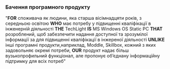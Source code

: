 ### Бачення програмного продукту
"**FOR** споживача як людини, яка старша вісімнадцяти років, з середньою освітою **WHO** має потребу у підвищенні кваліфікації в інженерній діяльності **THE** TechLight **IS** MS Windows OS Static PC **THAT** розроблений, щоб забезпечити надання доступної та зрозумілої інформації за для підвищенні кваліфікації в інжереної діяльності **UNLIKE** інші програмні продукти,наприклад, Moddle, Skillbox, кожний з яких задовольняє окремі потреби, **OUR** продукт надає більш вузькопрофильний функціонал, але пропонує об’єднану інформаційну підтримку для всіх потреб"

